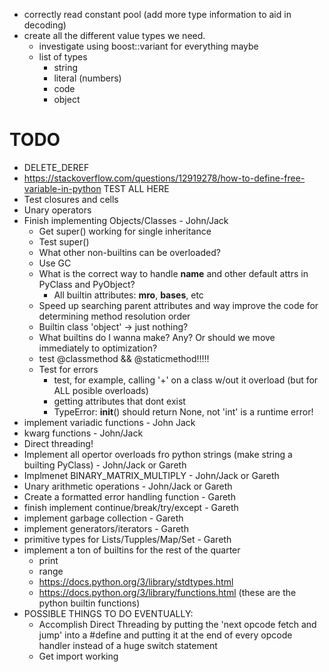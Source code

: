 
 - correctly read constant pool (add more type information to aid in decoding)
 - create all the different value types we need.
    - investigate using boost::variant for everything maybe
    - list of types
        - string
        - literal (numbers)
        - code
        - object

# TODO
 - DELETE_DEREF
 - https://stackoverflow.com/questions/12919278/how-to-define-free-variable-in-python TEST ALL HERE
 - Test closures and cells
 - Unary operators
 - Finish implementing Objects/Classes - John/Jack
    - Get super() working for single inheritance
    - Test super()
    - What other non-builtins can be overloaded?
    - Use GC
    - What is the correct way to handle __name__ and other default attrs in PyClass and PyObject?
        - All builtin attributes: __mro__, __bases__, etc
    - Speed up searching parent attributes and way improve the code for determining method resolution order
    - Builtin class 'object' -> just nothing?
    - What builtins do I wanna make? Any? Or should we move immediately to optimization?
    - test @classmethod &&  @staticmethod!!!!!
    - Test for errors
        - test, for example, calling '+' on a class w/out it overload (but for ALL posible overloads)
        - getting attributes that dont exist
        - TypeError: __init__() should return None, not 'int' is a runtime error!
 - implement variadic functions - John Jack
 - kwarg functions - John/Jack
 - Direct threading!
 - Implement all opertor overloads fro python strings (make string a builting PyClass) - John/Jack or Gareth
 - Implmenet BINARY_MATRIX_MULTIPLY - John/Jack or Gareth
 - Unary arithmetic operations - John/Jack or Gareth
 - Create a formatted error handling function - Gareth
- finish implement continue/break/try/except - Gareth
 - implement garbage collection - Gareth
 - implement generators/iterators - Gareth
 - primitive types for Lists/Tupples/Map/Set - Gareth
 - implement a ton of builtins for the rest of the quarter
    - print 
    - range
    - https://docs.python.org/3/library/stdtypes.html
    - https://docs.python.org/3/library/functions.html (these are the python builtin functions)
- POSSIBLE THINGS TO DO EVENTUALLY:
    - Accomplish Direct Threading by putting the 'next opcode fetch and jump' into a #define and
      putting it at the end of every opcode handler instead of a huge switch statement
    - Get import working